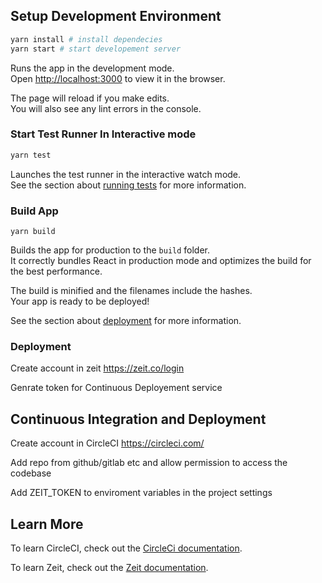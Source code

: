 ## Setup Development Environment

```sh
yarn install # install dependecies
yarn start # start developement server
```

Runs the app in the development mode.<br>
Open [http://localhost:3000](http://localhost:3000) to view it in the browser.

The page will reload if you make edits.<br>
You will also see any lint errors in the console.

### Start Test Runner In Interactive mode

```sh
yarn test
```

Launches the test runner in the interactive watch mode.<br>
See the section about [running tests](https://facebook.github.io/create-react-app/docs/running-tests) for more information.

### Build App

```
yarn build
```

Builds the app for production to the `build` folder.<br>
It correctly bundles React in production mode and optimizes the build for the best performance.

The build is minified and the filenames include the hashes.<br>
Your app is ready to be deployed!

See the section about [deployment](https://facebook.github.io/create-react-app/docs/deployment) for more information.

### Deployment

Create account in zeit https://zeit.co/login

Genrate token for Continuous Deployement service

## Continuous Integration and Deployment

Create account in CircleCI https://circleci.com/

Add repo from github/gitlab etc and allow permission to access the codebase

Add ZEIT_TOKEN to enviroment variables in the project settings

## Learn More

To learn CircleCI, check out the [CircleCi documentation](https://circleci.com/docs).

To learn Zeit, check out the [Zeit documentation](https://zeit.co/docs).
